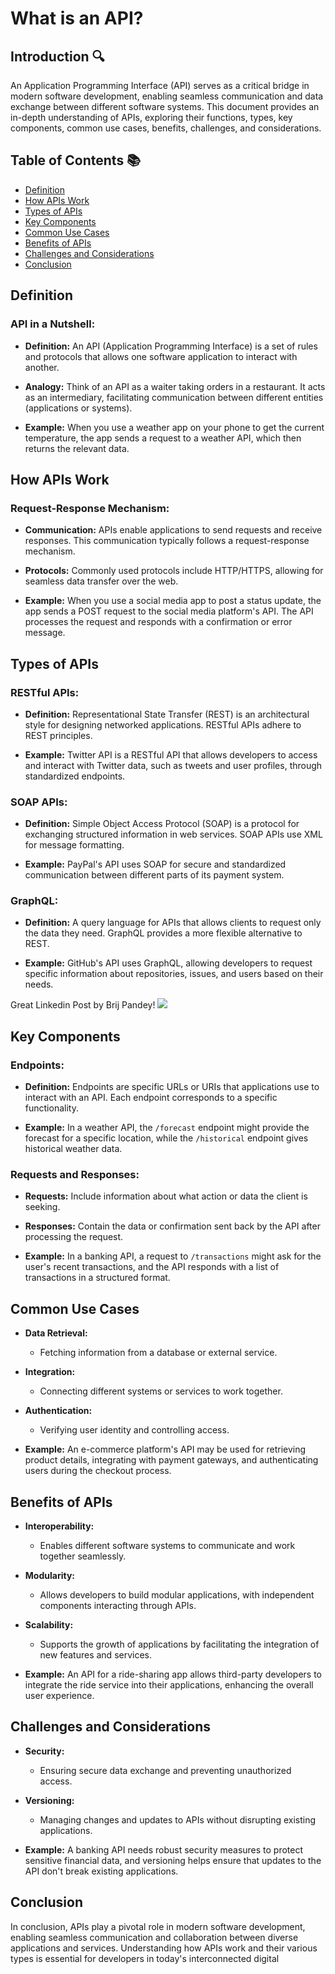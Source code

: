 # What is an API?

## Introduction 🔍

An Application Programming Interface (API) serves as a critical bridge in modern software development, enabling seamless communication and data exchange between different software systems. This document provides an in-depth understanding of APIs, exploring their functions, types, key components, common use cases, benefits, challenges, and considerations.

## Table of Contents 📚

- [Definition](#definition)
- [How APIs Work](#how-apis-work)
- [Types of APIs](#types-of-apis)
- [Key Components](#key-components)
- [Common Use Cases](#common-use-cases)
- [Benefits of APIs](#benefits-of-apis)
- [Challenges and Considerations](#challenges-and-considerations)
- [Conclusion](#conclusion)

## Definition

### API in a Nutshell:

- **Definition:** An API (Application Programming Interface) is a set of rules and protocols that allows one software application to interact with another.

- **Analogy:** Think of an API as a waiter taking orders in a restaurant. It acts as an intermediary, facilitating communication between different entities (applications or systems).

- **Example:** When you use a weather app on your phone to get the current temperature, the app sends a request to a weather API, which then returns the relevant data.

## How APIs Work

### Request-Response Mechanism:

- **Communication:** APIs enable applications to send requests and receive responses. This communication typically follows a request-response mechanism.

- **Protocols:** Commonly used protocols include HTTP/HTTPS, allowing for seamless data transfer over the web.

- **Example:** When you use a social media app to post a status update, the app sends a POST request to the social media platform's API. The API processes the request and responds with a confirmation or error message.

## Types of APIs

### RESTful APIs:

- **Definition:** Representational State Transfer (REST) is an architectural style for designing networked applications. RESTful APIs adhere to REST principles.

- **Example:** Twitter API is a RESTful API that allows developers to access and interact with Twitter data, such as tweets and user profiles, through standardized endpoints.

### SOAP APIs:

- **Definition:** Simple Object Access Protocol (SOAP) is a protocol for exchanging structured information in web services. SOAP APIs use XML for message formatting.

- **Example:** PayPal's API uses SOAP for secure and standardized communication between different parts of its payment system.

### GraphQL:

- **Definition:** A query language for APIs that allows clients to request only the data they need. GraphQL provides a more flexible alternative to REST.

- **Example:** GitHub's API uses GraphQL, allowing developers to request specific information about repositories, issues, and users based on their needs.

Great Linkedin Post by Brij Pandey!
![](https://media.licdn.com/dms/image/D4E22AQGYCMS8Rop4tA/feedshare-shrink_800/0/1698457900830?e=2147483647&v=beta&t=Ko8Zi9TOmds9yDeRoUcgCK8X8AbEQGV6XrtoXNPvNzo)

## Key Components

### Endpoints:

- **Definition:** Endpoints are specific URLs or URIs that applications use to interact with an API. Each endpoint corresponds to a specific functionality.

- **Example:** In a weather API, the `/forecast` endpoint might provide the forecast for a specific location, while the `/historical` endpoint gives historical weather data.

### Requests and Responses:

- **Requests:** Include information about what action or data the client is seeking.

- **Responses:** Contain the data or confirmation sent back by the API after processing the request.

- **Example:** In a banking API, a request to `/transactions` might ask for the user's recent transactions, and the API responds with a list of transactions in a structured format.

## Common Use Cases

- **Data Retrieval:**
  - Fetching information from a database or external service.

- **Integration:**
  - Connecting different systems or services to work together.

- **Authentication:**
  - Verifying user identity and controlling access.

- **Example:** An e-commerce platform's API may be used for retrieving product details, integrating with payment gateways, and authenticating users during the checkout process.

## Benefits of APIs

- **Interoperability:**
  - Enables different software systems to communicate and work together seamlessly.

- **Modularity:**
  - Allows developers to build modular applications, with independent components interacting through APIs.

- **Scalability:**
  - Supports the growth of applications by facilitating the integration of new features and services.

- **Example:** An API for a ride-sharing app allows third-party developers to integrate the ride service into their applications, enhancing the overall user experience.

## Challenges and Considerations

- **Security:**
  - Ensuring secure data exchange and preventing unauthorized access.

- **Versioning:**
  - Managing changes and updates to APIs without disrupting existing applications.

- **Example:** A banking API needs robust security measures to protect sensitive financial data, and versioning helps ensure that updates to the API don't break existing applications.

## Conclusion

In conclusion, APIs play a pivotal role in modern software development, enabling seamless communication and collaboration between diverse applications and services. Understanding how APIs work and their various types is essential for developers in today's interconnected digital

